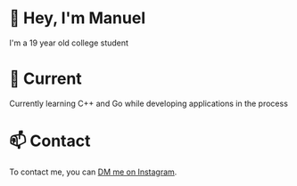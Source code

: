 # 👋 Hey, I'm Manuel

I'm a 19 year old college student 

# 📎 Current

Currently learning C++ and Go while developing applications in the process

# 📫 Contact

To contact me, you can [DM me on Instagram](https://www.instagram.com/mannnnnuellll/).
